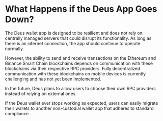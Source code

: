 # What Happens if the Deus App Goes Down?

The Deus wallet app is designed to be resilient and does not rely on centrally managed servers that could disrupt its functionality. As long as there is an internet connection, the app should continue to operate normally.

However, the ability to send and receive transactions on the Ethereum and Binance Smart Chain blockchains depends on communication with these blockchains via their respective RPC providers. Fully decentralized communication with these blockchains on mobile devices is currently challenging and has not yet been implemented.

In the future, Deus plans to allow users to choose their own RPC providers instead of relying on external ones.

If the Deus wallet ever stops working as expected, users can easily migrate their wallets to another non-custodial wallet app that adheres to standard compliance.